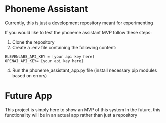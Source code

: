 # Phoneme Assistant
Currently, this is just a development repository meant for experimenting

If you would like to test the phoneme assistant MVP follow these steps:
1. Clone the repository
2. Create a .env file containing the following content:
```
ELEVENLABS_API_KEY = [your api key here]
OPENAI_API_KEY= [your api key here]
```
4. Run the phoneme_assistant_app.py file (install necessary pip modules based on errors)
# Future App
This project is simply here to show an MVP of this system
In the future, this functionality will be in an actual app rather than just a repository
